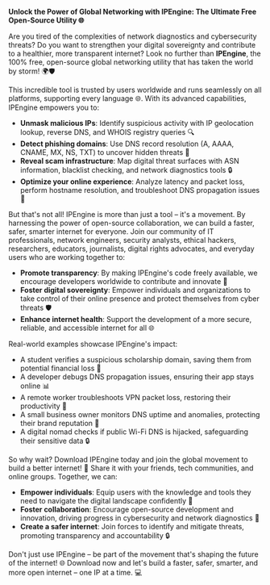 **Unlock the Power of Global Networking with IPEngine: The Ultimate Free Open-Source Utility 🌐**

Are you tired of the complexities of network diagnostics and cybersecurity threats? Do you want to strengthen your digital sovereignty and contribute to a healthier, more transparent internet? Look no further than **IPEngine**, the 100% free, open-source global networking utility that has taken the world by storm! 🌍🛡️

This incredible tool is trusted by users worldwide and runs seamlessly on all platforms, supporting every language 🌐. With its advanced capabilities, IPEngine empowers you to:

* **Unmask malicious IPs**: Identify suspicious activity with IP geolocation lookup, reverse DNS, and WHOIS registry queries 🔍
* **Detect phishing domains**: Use DNS record resolution (A, AAAA, CNAME, MX, NS, TXT) to uncover hidden threats 🚨
* **Reveal scam infrastructure**: Map digital threat surfaces with ASN information, blacklist checking, and network diagnostics tools 🔒
* **Optimize your online experience**: Analyze latency and packet loss, perform hostname resolution, and troubleshoot DNS propagation issues 📡

But that's not all! IPEngine is more than just a tool – it's a movement. By harnessing the power of open-source collaboration, we can build a faster, safer, smarter internet for everyone. Join our community of IT professionals, network engineers, security analysts, ethical hackers, researchers, educators, journalists, digital rights advocates, and everyday users who are working together to:

* **Promote transparency**: By making IPEngine's code freely available, we encourage developers worldwide to contribute and innovate 🔑
* **Foster digital sovereignty**: Empower individuals and organizations to take control of their online presence and protect themselves from cyber threats 🛡️
* **Enhance internet health**: Support the development of a more secure, reliable, and accessible internet for all 🌐

Real-world examples showcase IPEngine's impact:

* A student verifies a suspicious scholarship domain, saving them from potential financial loss 💸
* A developer debugs DNS propagation issues, ensuring their app stays online 📊
* A remote worker troubleshoots VPN packet loss, restoring their productivity 🚀
* A small business owner monitors DNS uptime and anomalies, protecting their brand reputation 💼
* A digital nomad checks if public Wi-Fi DNS is hijacked, safeguarding their sensitive data 🔒

So why wait? Download IPEngine today and join the global movement to build a better internet! 🚀 Share it with your friends, tech communities, and online groups. Together, we can:

* **Empower individuals**: Equip users with the knowledge and tools they need to navigate the digital landscape confidently 💪
* **Foster collaboration**: Encourage open-source development and innovation, driving progress in cybersecurity and network diagnostics 🤝
* **Create a safer internet**: Join forces to identify and mitigate threats, promoting transparency and accountability 🔒

Don't just use IPEngine – be part of the movement that's shaping the future of the internet! 🌐 Download now and let's build a faster, safer, smarter, and more open internet – one IP at a time. 💻
